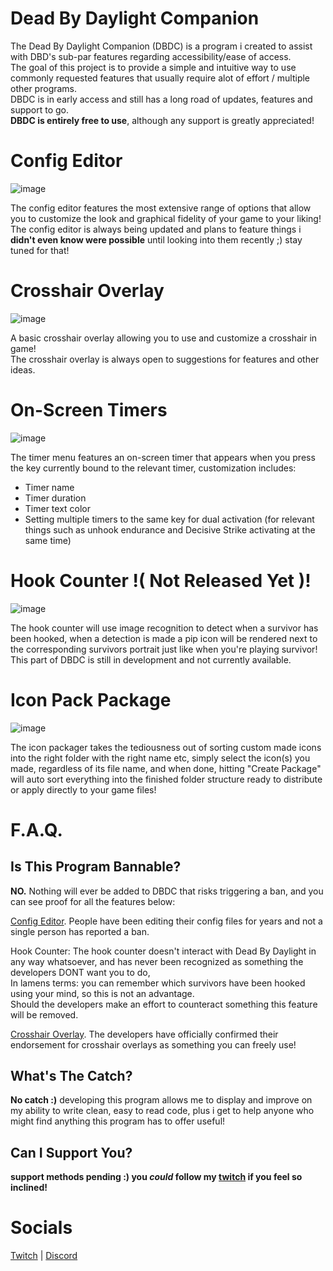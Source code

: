 # Dead By Daylight Companion
The Dead By Daylight Companion (DBDC) is a program i created to assist with DBD's sub-par features regarding accessibility/ease of access.  
The goal of this project is to provide a simple and intuitive way to use commonly requested features that usually require alot of effort / multiple other programs.  
DBDC is in early access and still has a long road of updates, features and support to go.  
**DBDC is entirely free to use**, although any support is greatly appreciated!  
# Config Editor
 
![image](https://github.com/rarksy/DBDCompanion/assets/70506725/d38aa825-949f-49cb-b26d-f0b613b81ad6)


The config editor features the most extensive range of options that allow you to customize the look and graphical fidelity of your game to your liking!  
The config editor is always being updated and plans to feature things i **didn't even know were possible** until looking into them recently ;) stay tuned for that!  

# Crosshair Overlay
![image](https://github.com/rarksy/DBDCompanion/assets/70506725/b09ecf97-9a3f-46f3-ab1c-62299d2aba0d)

A basic crosshair overlay allowing you to use and customize a crosshair in game!  
The crosshair overlay is always open to suggestions for features and other ideas.

# On-Screen Timers

![image](https://cdn.discordapp.com/attachments/1224595291018362972/1225363590668750890/DBDC_pA84aUu0VL.gif?ex=6620dbc6&is=660e66c6&hm=835d8d7ded55c785313923c2225342846ba74a1f25578b851c5a68424ca57e7a&)

The timer menu features an on-screen timer that appears when you press the key currently bound to the relevant timer, customization includes:  
- Timer name
- Timer duration
- Timer text color
- Setting multiple timers to the same key for dual activation (for relevant things such as unhook endurance and Decisive Strike activating at the same time)  

# Hook Counter !( Not Released Yet )!
![image](https://github.com/rarksy/DBDCompanion/assets/70506725/2cd129f0-403b-4cbc-a5fc-9ba781babb66)

The hook counter will use image recognition to detect when a survivor has been hooked, when a detection is made a pip icon will be rendered next to the corresponding survivors portrait just like when you're playing survivor!  
This part of DBDC is still in development and not currently available.  

# Icon Pack Package

![image](https://github.com/rarksy/DBDCompanion/assets/70506725/8a8141c0-0462-4f94-be0e-010500de4f8b)

The icon packager takes the tediousness out of sorting custom made icons into the right folder with the right name etc, simply select the icon(s) you made, regardless of its file name, and when done, hitting "Create Package" will auto sort everything into the finished folder structure ready to distribute or apply directly to your game files!


# F.A.Q.

## Is This Program Bannable?
**NO.** Nothing will ever be added to DBDC that risks triggering a ban, and you can see proof for all the features below:  
  
[Config Editor](https://forums.bhvr.com/dead-by-daylight/discussion/28949/can-anyone-confirm-this-is-legal). People have been editing their config files for years and not a single person has reported a ban.  
  
Hook Counter: The hook counter doesn't interact with Dead By Daylight in any way whatsoever, and has never been recognized as something the developers DONT want you to do,   
In lamens terms: you can remember which survivors have been hooked using your mind, so this is not an advantage.  
Should the developers make an effort to counteract something this feature will be removed.  
  
[Crosshair Overlay](https://www.reddit.com/r/deadbydaylight/comments/18i9lmj/well_we_finally_have_direct_confirmation_from_the/). The developers have officially confirmed their endorsement for crosshair overlays as something you can freely use!
## What's The Catch?
**No catch :)** developing this program allows me to display and improve on my ability to write clean, easy to read code, plus i get to help anyone who might find anything this program has to offer useful!  
## Can I Support You?
**support methods pending :) you *could* follow my [twitch](https://twitch.tv/rarksy) if you feel so inclined!**

# Socials
[Twitch](https://twitch.tv/rarksy) | [Discord](https://discord.gg/vKjjS8yazu)
